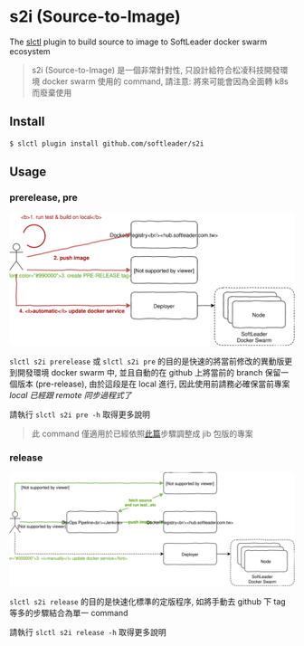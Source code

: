 # s2i (Source-to-Image)

The [slctl](https://github.com/softleader/slctl) plugin to build source to image to SoftLeader docker swarm ecosystem

> s2i (Source-to-Image) 是一個非常針對性, 只設計給符合松凌科技開發環境 docker swarm 使用的 command, 請注意: 將來可能會因為全面轉 k8s 而廢棄使用

## Install

```sh
$ slctl plugin install github.com/softleader/s2i
```

## Usage

### prerelease, pre

![](./docs/command-prerelease.svg)

`slctl s2i prerelease` 或 `slctl s2i pre` 的目的是快速的將當前修改的異動版更到開發環境 docker swarm 中, 並且自動的在 github 上將當前的 branch 保留一個版本 (pre-release),
由於這段是在 local 進行, 因此使用前請務必確保當前專案 *local 已經跟 remote 同步過程式了*

請執行 `slctl s2i pre -h` 取得更多說明

> 此 command 僅適用於已經依照[此篇](https://github.com/softleader/softleader-microservice-wiki/wiki/Using-JIB-to-build-image)步驟調整成 jib 包版的專案

### release

![](./docs/command-release.svg)

`slctl s2i release` 的目的是快速化標準的定版程序, 如將手動去 github 下 tag 等多的步驟結合為單一 command

請執行 `slctl s2i release -h` 取得更多說明
